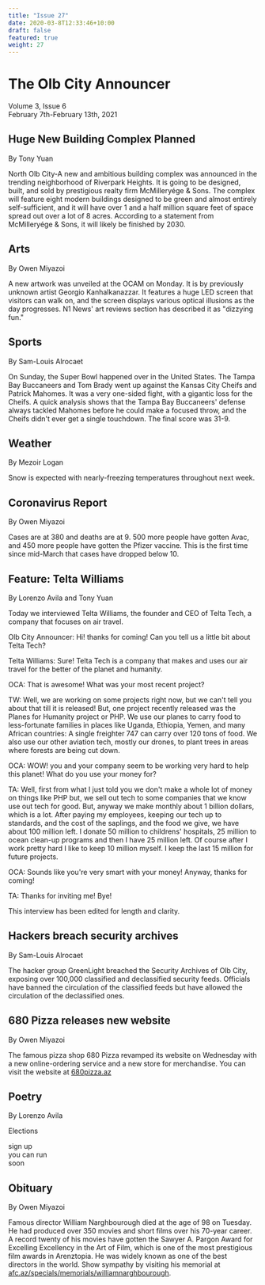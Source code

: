 ```yaml
---
title: "Issue 27"
date: 2020-03-8T12:33:46+10:00
draft: false
featured: true
weight: 27
---
```


# The Olb City Announcer
Volume 3, Issue 6    
February 7th-February 13th, 2021

## Huge New Building Complex Planned
By Tony Yuan

North Olb City-A new and ambitious building complex was announced in the trending neighborhood of Riverpark Heights. It is going to be designed, built, and sold by prestigious realty firm McMilleryége & Sons. The complex will feature eight modern buildings designed to be green and almost entirely self-sufficient, and it will have over 1 and a half million square feet of space spread out over a lot of 8 acres. According to a statement from McMilleryége & Sons, it will likely be finished by 2030.

## Arts
By Owen Miyazoi

A new artwork was unveiled at the OCAM on Monday. It is by previously unknown artist Georgio Kanhalkanazzar. It features a huge LED screen that visitors can walk on, and the screen displays various optical illusions as the day progresses. N1 News' art reviews section has described it as "dizzying fun."

## Sports
By Sam-Louis Alrocaet

On Sunday, the Super Bowl happened over in the United States. The Tampa Bay Buccaneers and Tom Brady went up against the Kansas City Cheifs and Patrick Mahomes. It was a very one-sided fight, with a gigantic loss for the Cheifs. A quick analysis shows that the Tampa Bay Buccaneers' defense always tackled Mahomes before he could make a focused throw, and the Cheifs didn't ever get a single touchdown. The final score was 31-9.

## Weather
By Mezoir Logan

Snow is expected with nearly-freezing temperatures throughout next week.

## Coronavirus Report
By Owen Miyazoi

Cases are at 380 and deaths are at 9. 500 more people have gotten Avac, and 450 more people have gotten the Pfizer vaccine. This is the first time since mid-March that cases have dropped below 10.

## Feature: Telta Williams
By Lorenzo Avila and Tony Yuan

Today we interviewed Telta Williams, the founder and CEO of Telta Tech, a company that focuses on air travel.

Olb City Announcer: Hi! thanks for coming! Can you tell us a little bit about Telta Tech?

Telta Williams: Sure! Telta Tech is a company that makes and uses our air travel for the better of the planet and humanity.

OCA: That is awesome! What was your most recent project?

TW: Well, we are working on some projects right now, but we can't tell you about that till it is released! But, one project recently released was the Planes for Humanity project or PHP. We use our planes to carry food to less-fortunate families in places like Uganda, Ethiopia, Yemen, and many African countries: A single freighter 747 can carry over 120 tons of food. We also use our other aviation tech, mostly our drones, to plant trees in areas where forests are being cut down. 

OCA: WOW! you and your company seem to be working very hard to help this planet! What do you use your money for?

TA: Well, first from what I just told you we don't make a whole lot of money on things like PHP but, we sell out tech to some companies that we know use out tech for good. But, anyway we make monthly about 1 billion dollars, which is a lot. After paying my employees, keeping our tech up to standards, and the cost of the saplings, and the food we give, we have about 100 million left. I donate 50 million to childrens' hospitals, 25 million to ocean clean-up programs and then I have 25 million left. Of course after I work pretty hard I like to keep 10 million myself. I keep the last 15 million for future projects.

OCA: Sounds like you're very smart with your money! Anyway, thanks for coming!

TA: Thanks for inviting me! Bye!

This interview has been edited for length and clarity.

## Hackers breach security archives
By Sam-Louis Alrocaet

The hacker group GreenLight breached the Security Archives of Olb City, exposing over 100,000 classified and declassified security feeds. Officials have banned the circulation of the classified feeds but have allowed the circulation of the declassified ones.

## 680 Pizza releases new website
By Owen Miyazoi

The famous pizza shop 680 Pizza revamped its website on Wednesday with a new online-ordering service and a new store for merchandise. You can visit the website at [680pizza.az](680pizza.az)

## Poetry
By Lorenzo Avila

Elections
    
sign up    
you can run    
soon    

## Obituary
By Owen Miyazoi

Famous director William Narghbourough died at the age of 98 on Tuesday. He had produced over 350 movies and short films over his 70-year career. A record twenty of his movies have gotten the Sawyer A. Pargon Award for Excelling Excellency in the Art of Film, which is one of the most prestigious film awards in Arenztopia. He was widely known as one of the best directors in the world. Show sympathy by visiting his memorial at [afc.az/specials/memorials/williamnarghbourough](afc.az/specials/memorials/williamnarghbourough).
